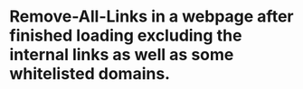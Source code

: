 # Remove-All-Links in a webpage after finished loading excluding the internal links as well as some whitelisted domains.
